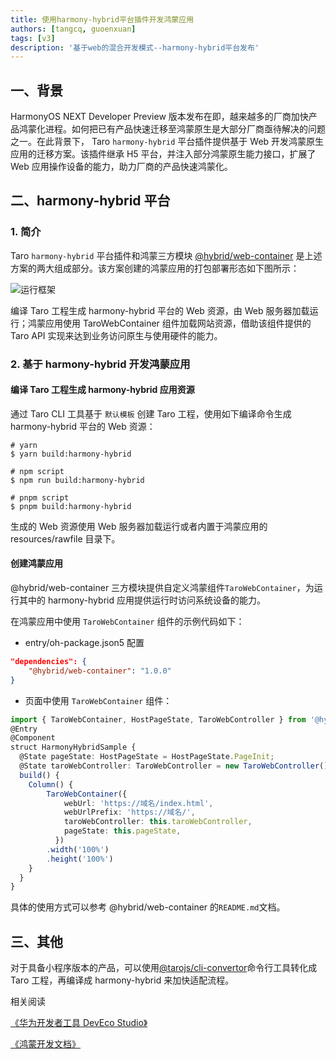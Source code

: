 ```yaml
---
title: 使用harmony-hybrid平台插件开发鸿蒙应用
authors: [tangcq, guoenxuan]
tags: [v3]
description: '基于web的混合开发模式--harmony-hybrid平台发布'
---
```


## 一、背景

HarmonyOS NEXT Developer Preview 版本发布在即，越来越多的厂商加快产品鸿蒙化进程。如何把已有产品快速迁移至鸿蒙原生是大部分厂商亟待解决的问题之一。在此背景下， Taro `harmony-hybrid` 平台插件提供基于 Web 开发鸿蒙原生应用的迁移方案。该插件继承 H5 平台，并注入部分鸿蒙原生能力接口，扩展了 Web 应用操作设备的能力，助力厂商的产品快速鸿蒙化。

## 二、harmony-hybrid 平台

### 1. 简介

Taro `harmony-hybrid` 平台插件和鸿蒙三方模块 [@hybrid/web-container](https://ohpm.openharmony.cn/#/cn/detail/@hybrid%2Fweb-container) 是上述方案的两大组成部分。该方案创建的鸿蒙应用的打包部署形态如下图所示：

![运行框架](https://img14.360buyimg.com/ling/jfs/t1/244964/1/2934/36138/65a88701Fc20a552c/7d44450501db4b57.png)

编译 Taro 工程生成 harmony-hybrid 平台的 Web 资源，由 Web 服务器加载运行；鸿蒙应用使用 TaroWebContainer 组件加载网站资源，借助该组件提供的 Taro API 实现来达到业务访问原生与使用硬件的能力。

### 2. 基于 harmony-hybrid 开发鸿蒙应用

#### 编译 Taro 工程生成 harmony-hybrid 应用资源

通过 Taro CLI 工具基于 `默认模板` 创建 Taro 工程，使用如下编译命令生成 harmony-hybrid 平台的 Web 资源：

```shell
# yarn
$ yarn build:harmony-hybrid

# npm script
$ npm run build:harmony-hybrid

# pnpm script
$ pnpm build:harmony-hybrid
```

生成的 Web 资源使用 Web 服务器加载运行或者内置于鸿蒙应用的 resources/rawfile 目录下。

#### 创建鸿蒙应用

@hybrid/web-container 三方模块提供自定义鸿蒙组件`TaroWebContainer`，为运行其中的 harmony-hybrid 应用提供运行时访问系统设备的能力。

在鸿蒙应用中使用 `TaroWebContainer` 组件的示例代码如下：

- entry/oh-package.json5 配置

```json
"dependencies": {
    "@hybrid/web-container": "1.0.0"
}
```

- 页面中使用 `TaroWebContainer` 组件：

```ts
import { TaroWebContainer, HostPageState, TaroWebController } from '@hybrid/web-container';
@Entry
@Component
struct HarmonyHybridSample {
  @State pageState: HostPageState = HostPageState.PageInit;
  @State taroWebController: TaroWebController = new TaroWebController();
  build() {
    Column() {
        TaroWebContainer({
            webUrl: 'https://域名/index.html',
            webUrlPrefix: 'https://域名/',
            taroWebController: this.taroWebController,
            pageState: this.pageState,
          })
        .width('100%')
        .height('100%')
    }
  }
}
```

具体的使用方式可以参考 @hybrid/web-container 的`README.md`文档。

## 三、其他

对于具备小程序版本的产品，可以使用[@tarojs/cli-convertor](https://docs.taro.zone/docs/taroize/)命令行工具转化成 Taro 工程，再编译成 harmony-hybrid 来加快适配流程。

相关阅读

[《华为开发者工具 DevEco Studio》](https://developer.harmonyos.com/cn/develop/deveco-studio)

[《鸿蒙开发文档》](https://developer.harmonyos.com/cn/documentation)
